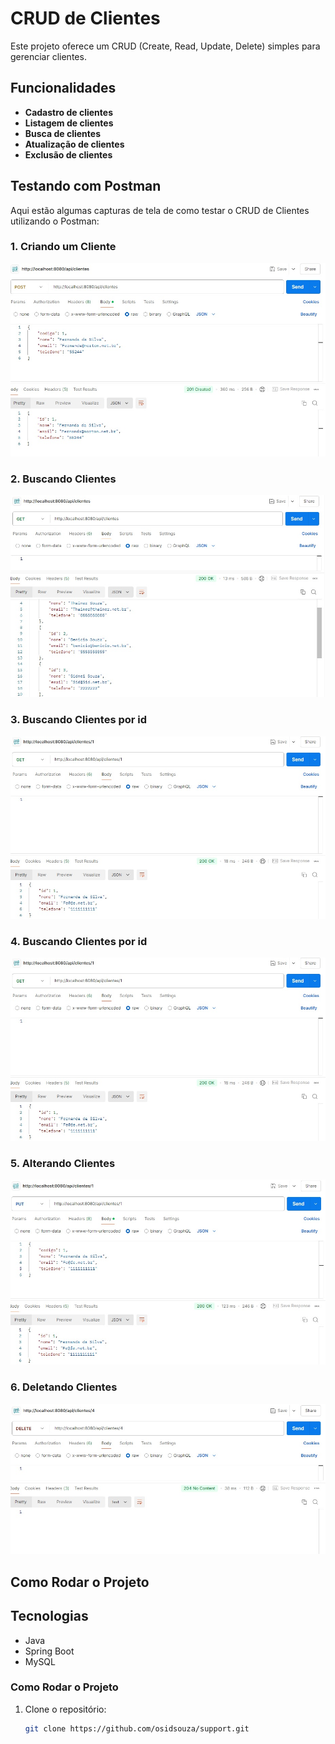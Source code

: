 # CRUD de Clientes

Este projeto oferece um CRUD (Create, Read, Update, Delete) simples para gerenciar clientes.

## Funcionalidades

- **Cadastro de clientes**
- **Listagem de clientes**
- **Busca de clientes**
- **Atualização de clientes**
- **Exclusão de clientes**

## Testando com Postman

Aqui estão algumas capturas de tela de como testar o CRUD de Clientes utilizando o Postman:



### 1. Criando um Cliente
![Postman Criando Cliente](imagens/Criar.jpg)



### 2. Buscando Clientes
![Postman Listando Clientes](imagens/buscar_todos.jpg)



### 3. Buscando Clientes por id
![Postman Listando Clientes](imagens/Busca_por_id.jpg)



### 4. Buscando Clientes por id
![Postman Listando Clientes](imagens/Busca_por_id.jpg)



### 5. Alterando Clientes
![Postman Listando Clientes](imagens/Alterar.jpg)



### 6. Deletando Clientes
![Postman Listando Clientes](imagens/deletar.jpg)

## Como Rodar o Projeto

## Tecnologias

- Java
- Spring Boot
- MySQL

### Como Rodar o Projeto

1. Clone o repositório:
   ```bash
   git clone https://github.com/osidsouza/support.git
